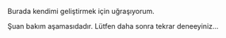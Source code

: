 Burada kendimi geliştirmek için uğraşıyorum.

Şuan bakım aşamasıdadır. Lütfen daha sonra tekrar deneeyiniz...
